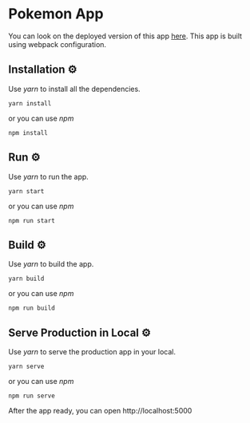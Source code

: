 # Pokemon App

You can look on the deployed version of this app [here](https://pokemon-app-mahdi.web.app). This app is built using webpack configuration.

## Installation ⚙️
Use *yarn* to install all the dependencies.
```
yarn install
```
or you can use *npm*
```
npm install
```

## Run ⚙️
Use *yarn* to run the app.
```
yarn start
```
or you can use *npm*
```
npm run start
```

## Build ⚙️
Use *yarn* to  build the app.
```
yarn build
```
or you can use *npm*
```
npm run build
```

## Serve Production in Local ⚙️
Use *yarn* to  serve the production app in your local.
```
yarn serve
```
or you can use *npm*
```
npm run serve
```
After the app ready, you can open http://localhost:5000


